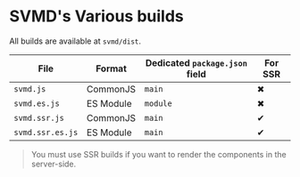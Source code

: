 # SVMD's Various builds
All builds are available at `svmd/dist`.

| File | Format | Dedicated `package.json` field | For SSR
| - | - | - | -
| `svmd.js` | CommonJS | `main` | ✖
| `svmd.es.js` | ES Module | `module` | ✖
| `svmd.ssr.js` | CommonJS | `main` | ✔
| `svmd.ssr.es.js` | ES Module | `main` | ✔

> You must use SSR builds if you want to render the components in the server-side.

